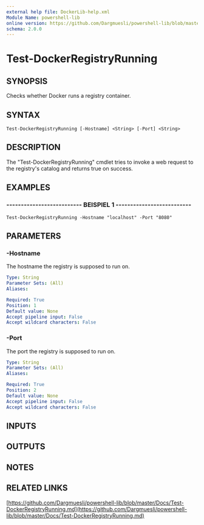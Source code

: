 ```yaml
---
external help file: DockerLib-help.xml
Module Name: powershell-lib
online version: https://github.com/Dargmuesli/powershell-lib/blob/master/Docs/Test-DockerRegistryRunning.md
schema: 2.0.0
---
```


# Test-DockerRegistryRunning

## SYNOPSIS
Checks whether Docker runs a registry container.

## SYNTAX

```
Test-DockerRegistryRunning [-Hostname] <String> [-Port] <String>
```

## DESCRIPTION
The "Test-DockerRegistryRunning" cmdlet tries to invoke a web request to the registry's catalog and returns true on success.

## EXAMPLES

### -------------------------- BEISPIEL 1 --------------------------
```
Test-DockerRegistryRunning -Hostname "localhost" -Port "8080"
```

## PARAMETERS

### -Hostname
The hostname the registry is supposed to run on.

```yaml
Type: String
Parameter Sets: (All)
Aliases: 

Required: True
Position: 1
Default value: None
Accept pipeline input: False
Accept wildcard characters: False
```

### -Port
The port the registry is supposed to run on.

```yaml
Type: String
Parameter Sets: (All)
Aliases: 

Required: True
Position: 2
Default value: None
Accept pipeline input: False
Accept wildcard characters: False
```

## INPUTS

## OUTPUTS

## NOTES

## RELATED LINKS

[https://github.com/Dargmuesli/powershell-lib/blob/master/Docs/Test-DockerRegistryRunning.md](https://github.com/Dargmuesli/powershell-lib/blob/master/Docs/Test-DockerRegistryRunning.md)

